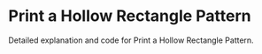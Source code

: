 # Print a Hollow Rectangle Pattern

Detailed explanation and code for Print a Hollow Rectangle Pattern.